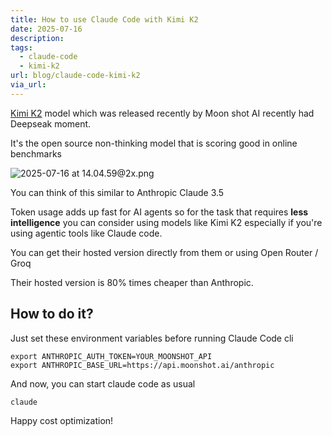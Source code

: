 ```yaml
---
title: How to use Claude Code with Kimi K2
date: 2025-07-16
description: 
tags:
  - claude-code
  - kimi-k2
url: blog/claude-code-kimi-k2
via_url:
---
```

[Kimi K2](https://moonshotai.github.io/Kimi-K2/) model which was released recently by Moon shot AI recently had Deepseak moment.

It's the open source non-thinking model that is scoring good in online benchmarks

![2025-07-16 at 14.04.59@2x.png](https://images.nesin.io/qblog/AIEngineerGuide/images/2025-07/2025-07-16-at-14.04.59-at-2x.png)

You can think of this similar to Anthropic Claude 3.5

Token usage adds up fast for AI agents so for the task that requires **less intelligence** you can consider using models like Kimi K2 especially if you're using agentic tools like Claude code.

You can get their hosted version directly from them or using Open Router / Groq

Their hosted version is 80% times cheaper than Anthropic.
## How to do it?

Just set these environment variables before running Claude Code cli

```shell
export ANTHROPIC_AUTH_TOKEN=YOUR_MOONSHOT_API
export ANTHROPIC_BASE_URL=https://api.moonshot.ai/anthropic
```

And now, you can start claude code as usual

```shell
claude
```

Happy cost optimization!